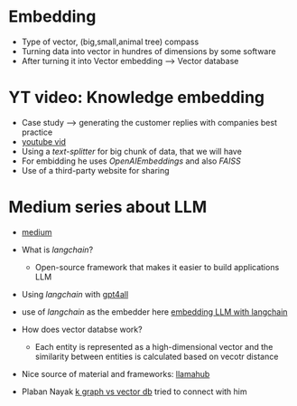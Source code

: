 # Embedding
  * Type of vector, (big,small,animal tree) compass
  * Turning data into vector in hundres of dimensions by some software
  * After turning it into Vector embedding --> Vector database

# YT video: Knowledge embedding
  * Case study --> generating the customer replies with companies best practice
  * [youtube vid](https://www.youtube.com/watch?v=c_nCjlSB1Zk&list=PLd6t9g4NfNFrM69CYx56NzwG1gbOAw3uO)
  * Using a *text-splitter* for big chunk of data, that we will have
  * For embidding he uses *OpenAIEmbeddings* and also *FAISS*
  * Use of a third-party website for sharing

# Medium series about LLM
  * [medium](https://cismography.medium.com/knowledge-bases-and-retrieval-augmented-llms-a-primer-c054db532b91)
  
  * What is *langchain*?
    * Open-source framework that makes it easier to build applications LLM
  * Using *langchain* with [gpt4all](https://gpt4all.io/index.html)
  * use of *langchain* as the embedder here [embedding LLM with langchain](https://www.linkedin.com/pulse/implementation-knowledge-base-embedding-llm-flexidigit-technologies-8hqmc)

* How does vector databse work?
  * Each entity is represented as a high-dimensional vector and the similarity between entities is calculated based on vecotr distance

* Nice source of material and frameworks: [llamahub](https://llamahub.ai/)
* Plaban Nayak [k graph vs vector db](https://medium.aiplanet.com/implement-rag-with-knowledge-graph-and-llama-index-6a3370e93cdd) tried to connect with him



